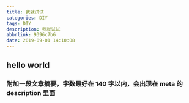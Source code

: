 ```yaml
---
title: 我就试试
categories: DIY
tags: DIY
description: 我就试试
abbrlink: 9396c7b6
date: 2019-09-01 14:10:08
---
```


## hello world

<!--more-->

### 附加一段文章摘要，字数最好在 140 字以内，会出现在 meta 的 description 里面
